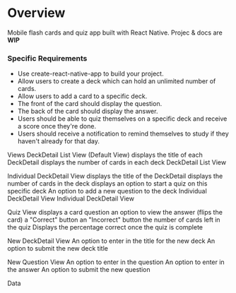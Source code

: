 # Overview
Mobile flash cards and quiz app built with React Native. Projec & docs are **WIP**

### Specific Requirements
- Use create-react-native-app to build your project.
- Allow users to create a deck which can hold an unlimited number of cards.
- Allow users to add a card to a specific deck.
- The front of the card should display the question.
- The back of the card should display the answer.
- Users should be able to quiz themselves on a specific deck and receive a score once they're done.
- Users should receive a notification to remind themselves to study if they haven't already for that day.

Views
DeckDetail List View (Default View)
displays the title of each DeckDetail
displays the number of cards in each deck
DeckDetail List View

Individual DeckDetail View
displays the title of the DeckDetail
displays the number of cards in the deck
displays an option to start a quiz on this specific deck
An option to add a new question to the deck
Individual DeckDetail View
Individual DeckDetail View

Quiz View
displays a card question
an option to view the answer (flips the card)
a "Correct" button
an "Incorrect" button
the number of cards left in the quiz
Displays the percentage correct once the quiz is complete


New DeckDetail View
An option to enter in the title for the new deck
An option to submit the new deck title

New Question View
An option to enter in the question
An option to enter in the answer
An option to submit the new question

Data